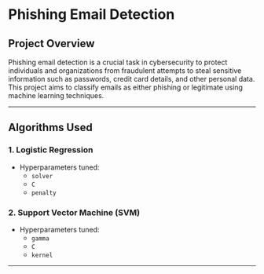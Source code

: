 # Phishing Email Detection

## Project Overview
Phishing email detection is a crucial task in cybersecurity to protect individuals and organizations from fraudulent attempts to steal sensitive information such as passwords, credit card details, and other personal data. This project aims to classify emails as either phishing or legitimate using machine learning techniques.

---

## Algorithms Used
### 1. **Logistic Regression**  
- Hyperparameters tuned:  
  - `solver`  
  - `C`  
  - `penalty`  

### 2. **Support Vector Machine (SVM)**
- Hyperparameters tuned:  
  - `gamma`  
  - `C`  
  - `kernel` 

---